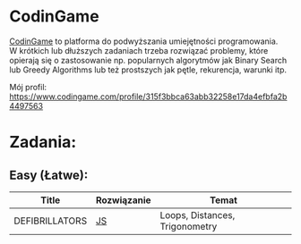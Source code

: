 # CodinGame 
[CodinGame](https://www.codingame.com/home) to platforma do podwyższania umiejętności programowania.  
W krótkich lub dłuższych zadaniach trzeba rozwiązać problemy, które opierają się o zastosowanie np. popularnych algorytmów jak Binary Search lub Greedy Algorithms lub też prostszych jak pętle, rekurencja, warunki itp.

Mój profil: https://www.codingame.com/profile/315f3bbca63abb32258e17da4efbfa2b4497563

# Zadania:

## Easy (Łatwe): 
| Title          | Rozwiązanie                                                                           | Temat                          |
| -------------- | ------------------------------------------------------------------------------------- | ------------------------------ |
| DEFIBRILLATORS | [JS](https://github.com/capo1/codinggames/blob/master/easy/js/easy-defibrillators.js) | Loops, Distances, Trigonometry |


